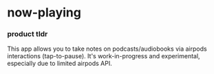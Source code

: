 # now-playing

### product tldr 
This app allows you to take notes on podcasts/audiobooks via airpods interactions (tap-to-pause). It's work-in-progress and experimental, especially due to limited airpods API.
